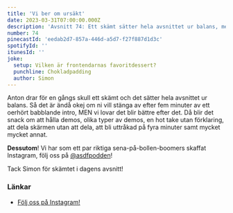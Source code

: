 ```yaml
---
title: 'Vi ber om ursäkt'
date: 2023-03-31T07:00:00.000Z
description: 'Avsnitt 74: Ett skämt sätter hela avsnittet ur balans, men sen blir det snack om demos, heta tagningar, att bli uttråkad på fyra minuter och mycket annat.'
number: 74
pinecastId: 'eedab2d7-857a-446d-a5d7-f27f887d1d3c'
spotifyId: ''
itunesId: ''
joke:
  setup: Vilken är frontendarnas favoritdessert?
  punchline: Chokladpadding
  author: Simon
---
```


Anton drar för en gångs skull ett skämt och det sätter hela avsnittet ur balans. Så det är ändå okej om ni vill stänga av efter fem minuter av ett oerhört babblande intro, MEN vi lovar det blir bättre efter det. Då blir det snack om att hålla demos, olika typer av demos, en hot take utan förklaring, att dela skärmen utan att dela, att bli uttråkad på fyra minuter samt mycket mycket annat.

**Dessutom**! Vi har som ett par riktiga sena-på-bollen-boomers skaffat Instagram, följ oss på [@asdfpodden](https://www.instagram.com/asdfpodden/)!

Tack Simon för skämtet i dagens avsnitt!

### Länkar

- [Följ oss på Instagram!](https://www.instagram.com/asdfpodden/)

